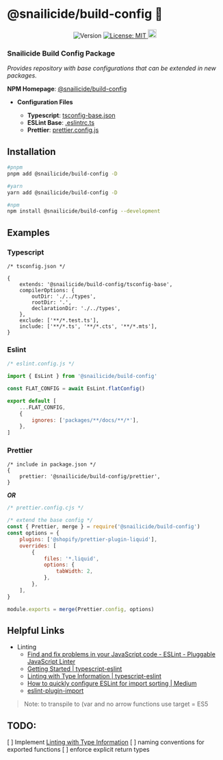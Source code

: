 # @snailicide/build-config 🐌

<p align="center">
	<img alt="Version" src="https://img.shields.io/npm/v/@snailicide/build-config"/>
	<a href="#" target="_blank">
		<img alt="License: MIT" src="https://img.shields.io/npm/l/@snailicide/build-config"/>
	</a>
	<a href="#" target="_blank">
		<img alt="Typescript" height="20px" src="https://img.shields.io/badge/typescript-%23007ACC.svg?style=for-the-badge&logo=typescript&logoColor=white"/>
	</a>
</p>

### Snailicide Build Config Package

_Provides repository with base configurations that can be extended in new packages._

**NPM Homepage**: [@snailicide/build-config](https://www.npmjs.com/package/@snailicide/build-config)

-   **Configuration Files**

    -   **Typescript**: [tsconfig-base.json](./tsconfig-base.json)
    -   **ESLint Base**: [.eslintrc.ts](./.eslintrc.ts)
    -   **Prettier**: [prettier.config.js](./prettier.config.js)

## Installation

```sh
#pnpm
pnpm add @snailicide/build-config -D

#yarn
yarn add @snailicide/build-config -D

#npm
npm install @snailicide/build-config --development
```

## Examples

### Typescript

```json5
/* tsconfig.json */

{
    extends: '@snailicide/build-config/tsconfig-base',
    compilerOptions: {
        outDir: './../types',
        rootDir: '.',
        declarationDir: './../types',
    },
    exclude: ['**/*.test.ts'],
    include: ['**/*.ts', '**/*.cts', '**/*.mts'],
}
```

### Eslint

```js
/* eslint.config.js */

import { EsLint } from '@snailicide/build-config'

const FLAT_CONFIG = await EsLint.flatConfig()

export default [
    ...FLAT_CONFIG,
    {
        ignores: ['packages/**/docs/**/*'],
    },
]
```

### Prettier

```json5
/* include in package.json */
{
    prettier: '@snailicide/build-config/prettier',
}
```

**_OR_**

```js
/* prettier.config.cjs */

/* extend the base config */
const { Prettier, merge } = require('@snailicide/build-config')
const options = {
    plugins: ['@shopify/prettier-plugin-liquid'],
    overrides: [
        {
            files: '*.liquid',
            options: {
                tabWidth: 2,
            },
        },
    ],
}

module.exports = merge(Prettier.config, options)
```

## Helpful Links

-   Linting
    -   [Find and fix problems in your JavaScript code - ESLint - Pluggable JavaScript Linter](https://eslint.org/)
    -   [Getting Started | typescript-eslint](https://typescript-eslint.io/getting-started/)
    -   [Linting with Type Information | typescript-eslint](https://typescript-eslint.io/getting-started/typed-linting)
    -   [How to quickly configure ESLint for import sorting | Medium](https://medium.com/@diballesteros/how-to-quickly-configure-eslint-for-import-sorting-3a4017bd4853)
    -   [eslint-plugin-import](https://www.npmjs.com/package/eslint-plugin-import)

> Note: to transpile to (var and no arrow functions use target = ES5

## TODO:

[ ] Implement [Linting with Type Information](https://typescript-eslint.io/getting-started/typed-linting) [ ] naming conventions for exported functions [ ] enforce explicit return types
